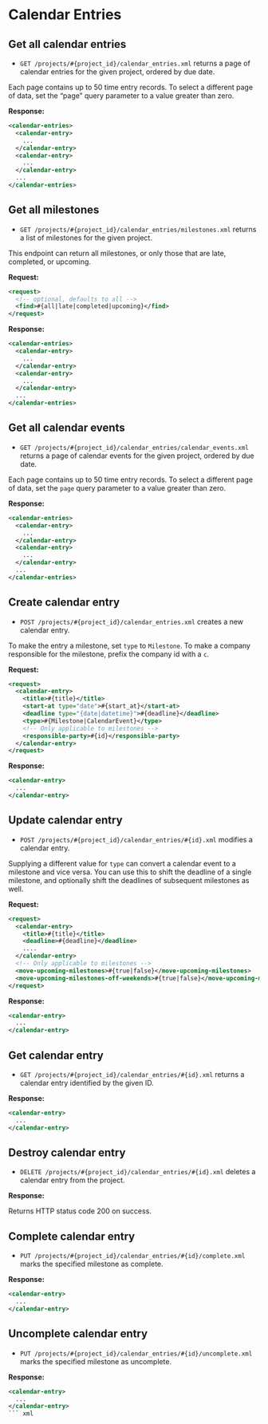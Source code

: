 Calendar Entries
================

Get all calendar entries
------------------------

* `GET /projects/#{project_id}/calendar_entries.xml` returns a page of calendar entries for the given project, ordered by due date.

Each page contains up to 50 time entry records. To select a different page of data, set the “page” query parameter to a value greater than zero.

**Response:**

``` xml
<calendar-entries>
  <calendar-entry>
    ...
  </calendar-entry>
  <calendar-entry>
    ...
  </calendar-entry>
  ...
</calendar-entries>
```


Get all milestones
------------------

* `GET /projects/#{project_id}/calendar_entries/milestones.xml` returns a list of milestones for the given project.

This endpoint can return all milestones, or only those that are late, completed, or upcoming.

**Request:**

``` xml
<request>
  <!-- optional, defaults to all -->
  <find>#{all|late|completed|upcoming}</find>
</request>
```

**Response:**

``` xml
<calendar-entries>
  <calendar-entry>
    ...
  </calendar-entry>
  <calendar-entry>
    ...
  </calendar-entry>
  ...
</calendar-entries>
```


Get all calendar events
-----------------------

* `GET /projects/#{project_id}/calendar_entries/calendar_events.xml` returns a page of calendar events for the given project, ordered by due date.

Each page contains up to 50 time entry records. To select a different page of data, set the `page` query parameter to a value greater than zero.

**Response:**

``` xml
<calendar-entries>
  <calendar-entry>
    ...
  </calendar-entry>
  <calendar-entry>
    ...
  </calendar-entry>
  ...
</calendar-entries>
```


Create calendar entry
---------------------

* `POST /projects/#{project_id}/calendar_entries.xml` creates a new calendar entry.

To make the entry a milestone, set `type` to `Milestone`. To make a company responsible for the milestone, prefix the company id with a `c`.

**Request:**

``` xml
<request>
  <calendar-entry>
    <title>#{title}</title>
    <start-at type="date">#{start_at}</start-at>
    <deadline type="{date|datetime}">#{deadline}</deadline>
    <type>#{Milestone|CalendarEvent}</type>
    <!-- Only applicable to milestones -->
    <responsible-party>#{id}</responsible-party>
  </calendar-entry>
</request>
```

**Response:**

``` xml
<calendar-entry>
  ...
</calendar-entry>
```


Update calendar entry
---------------------

* `POST /projects/#{project_id}/calendar_entries/#{id}.xml` modifies a calendar entry.

Supplying a different value for `type` can convert a calendar event to a milestone and vice versa. You can use this to shift the deadline of a single milestone, and optionally shift the deadlines of subsequent milestones as well.

**Request:**

``` xml
<request>
  <calendar-entry>
    <title>#{title}</title>
    <deadline>#{deadline}</deadline>
    ....
  </calendar-entry>
  <!-- Only applicable to milestones -->
  <move-upcoming-milestones>#{true|false}</move-upcoming-milestones>
  <move-upcoming-milestones-off-weekends>#{true|false}</move-upcoming-milestones-off-weekends>
</request>
```

**Response:**

``` xml
<calendar-entry>
  ...
</calendar-entry>
```

Get calendar entry
------------------

* `GET /projects/#{project_id}/calendar_entries/#{id}.xml` returns a calendar entry identified by the given ID.

**Response:**

``` xml
<calendar-entry>
  ...
</calendar-entry>
```


Destroy calendar entry
----------------------

* `DELETE /projects/#{project_id}/calendar_entries/#{id}.xml` deletes a calendar entry from the project.

**Response:**

Returns HTTP status code 200 on success.


Complete calendar entry
-----------------------

* `PUT /projects/#{project_id}/calendar_entries/#{id}/complete.xml` marks the specified milestone as complete.

**Response:**

``` xml
<calendar-entry>
  ...
</calendar-entry>
```


Uncomplete calendar entry
-------------------------

* `PUT /projects/#{project_id}/calendar_entries/#{id}/uncomplete.xml` marks the specified milestone as uncomplete.

**Response:**

``` xml
<calendar-entry>
  ...
</calendar-entry>
``` xml
